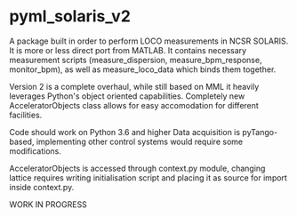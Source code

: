 # pyml_solaris_v2

A package built in order to perform LOCO measurements in NCSR SOLARIS. It is more or less direct port from MATLAB. It contains necessary measurement scripts (measure_dispersion, measure_bpm_response, monitor_bpm), as well as measure_loco_data which binds them together.

Version 2 is a complete overhaul, while still based on MML it heavily leverages Python's object oriented capabilities. Completely new AcceleratorObjects class allows for easy accomodation for different facilities.

Code should work on Python 3.6 and higher
Data acquisition is pyTango-based, implementing other control systems would require some modifications.

AcceleratorObjects is accessed through context.py module, changing lattice requires writing initialisation script and placing it as source for import inside context.py.

WORK IN PROGRESS
